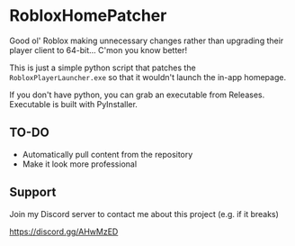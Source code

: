 # RobloxHomePatcher
Good ol' Roblox making unnecessary changes rather than upgrading their player client to 64-bit... C'mon you know better!

This is just a simple python script that patches the `RobloxPlayerLauncher.exe` so that it wouldn't launch the in-app homepage.

If you don't have python, you can grab an executable from Releases. Executable is built with PyInstaller.

## TO-DO
* Automatically pull content from the repository
* Make it look more professional

## Support
Join my Discord server to contact me about this project (e.g. if it breaks)

https://discord.gg/AHwMzED